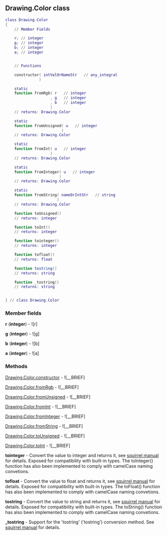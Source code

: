 ## Drawing.Color class


```lua
class Drawing.Color
{
    // Member Fields

    r; // integer
    g; // integer
    b; // integer
    a; // integer


    // Functions

    constructor( intValOrNameStr   // any_integral
               )

    static
    function fromRgb( r   // integer
                    , g   // integer
                    , b   // integer
                    )
    // returns: Drawing.Color

    static
    function fromUnsigned( u   // integer
                         )
    // returns: Drawing.Color

    static
    function fromInt( u   // integer
                    )
    // returns: Drawing.Color

    static
    function fromInteger( u   // integer
                        )
    // returns: Drawing.Color

    static
    function fromString( nameOrIntStr   // string
                       )
    // returns: Drawing.Color

    function toUnsigned()
    // returns: integer

    function toInt()
    // returns: integer

    function tointeger()
    // returns: integer

    function tofloat()
    // returns: float

    function tostring()
    // returns: string

    function _tostring()
    // returns: string


} // class Drawing.Color
```



### Member fields

**r** (**integer**) - ![r]

**g** (**integer**) - ![g]

**b** (**integer**) - ![b]

**a** (**integer**) - ![a]


### Methods


[Drawing.Color.constructor](../Drawing/Color/constructor.md) - ![__BRIEF]


[Drawing.Color.fromRgb](../Drawing/Color/fromRgb.md) - ![__BRIEF]


[Drawing.Color.fromUnsigned](../Drawing/Color/fromUnsigned.md) - ![__BRIEF]


[Drawing.Color.fromInt](../Drawing/Color/fromInt.md) - ![__BRIEF]


[Drawing.Color.fromInteger](../Drawing/Color/fromInteger.md) - ![__BRIEF]


[Drawing.Color.fromString](../Drawing/Color/fromString.md) - ![__BRIEF]


[Drawing.Color.toUnsigned](../Drawing/Color/toUnsigned.md) - ![__BRIEF]


[Drawing.Color.toInt](../Drawing/Color/toInt.md) - ![__BRIEF]


**tointeger** - Convert the value to integer and returns it, see [squirrel manual](http://squirrel-lang.org/squirreldoc/reference/language/builtin_functions.html#integer) for details. Exposed for compatibility with built-in types. The toInteger() function has also been implemented to comply with camelCase naming convetions.


**tofloat** - Convert the value to float and returns it, see [squirrel manual](http://squirrel-lang.org/squirreldoc/reference/language/builtin_functions.html#float) for details. Exposed for compatibility with built-in types. The toFloat() function has also been implemented to comply with camelCase naming convetions.


**tostring** - Convert the value to string and returns it, see [squirrel manual](http://squirrel-lang.org/squirreldoc/reference/language/builtin_functions.html#string) for details. Exposed for compatibility with built-in types. The toString() function has also been implemented to comply with camelCase naming convetions.


**_tostring** - Support for the 'tostring' ('tostring') conversion method. See [squirrel manual](http://squirrel-lang.org/squirreldoc/reference/language/metamethods.html#tostring) for details.


